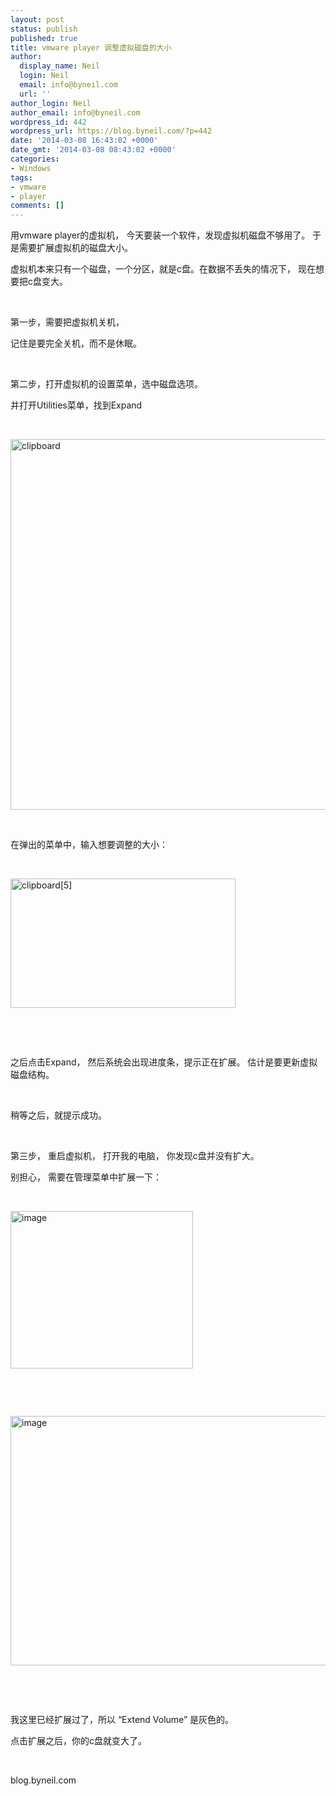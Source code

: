 ```yaml
---
layout: post
status: publish
published: true
title: vmware player 调整虚拟磁盘的大小
author:
  display_name: Neil
  login: Neil
  email: info@byneil.com
  url: ''
author_login: Neil
author_email: info@byneil.com
wordpress_id: 442
wordpress_url: https://blog.byneil.com/?p=442
date: '2014-03-08 16:43:02 +0000'
date_gmt: '2014-03-08 08:43:02 +0000'
categories:
- Windows
tags:
- vmware
- player
comments: []
---
```

<p>用vmware player的虚拟机， 今天要装一个软件，发现虚拟机磁盘不够用了。 于是需要扩展虚拟机的磁盘大小。</p>
<p>虚拟机本来只有一个磁盘，一个分区，就是c盘。在数据不丢失的情况下， 现在想要把c盘变大。</p>
<p>&nbsp;</p>
<p>第一步，需要把虚拟机关机，</p>
<p>记住是要完全关机，而不是休眠。</p>
<p>&nbsp;</p>
<p>第二步，打开虚拟机的设置菜单，选中磁盘选项。</p>
<p>并打开Utilities菜单，找到Expand</p>
<p>&nbsp;</p>
<p><a href="https://blog.byneil.com/wp-content/uploads/2014/03/clipboard.png"><img title="clipboard" style="border-top: 0px; border-right: 0px; border-bottom: 0px; border-left: 0px; display: inline" border="0" alt="clipboard" src="https://blog.byneil.com/wp-content/uploads/2014/03/clipboard_thumb.png" width="680" height="593"></a></p>
<p>&nbsp;</p>
<p>在弹出的菜单中，输入想要调整的大小：</p>
<p>&nbsp;</p>
<p><a href="https://blog.byneil.com/wp-content/uploads/2014/03/clipboard5.png"><img title="clipboard[5]" style="border-top: 0px; border-right: 0px; border-bottom: 0px; border-left: 0px; display: inline" border="0" alt="clipboard[5]" src="https://blog.byneil.com/wp-content/uploads/2014/03/clipboard5_thumb.png" width="360" height="207"></a></p>
<p>&nbsp;</p>
<p>&nbsp;</p>
<p>之后点击Expand， 然后系统会出现进度条，提示正在扩展。 估计是要更新虚拟磁盘结构。</p>
<p>&nbsp;</p>
<p>稍等之后，就提示成功。</p>
<p>&nbsp;</p>
<p>第三步， 重启虚拟机， 打开我的电脑， 你发现c盘并没有扩大。 </p>
<p>别担心， 需要在管理菜单中扩展一下：</p>
<p>&nbsp;</p>
<p><a href="https://blog.byneil.com/wp-content/uploads/2014/03/image13.png"><img title="image" style="border-top: 0px; border-right: 0px; border-bottom: 0px; border-left: 0px; display: inline" border="0" alt="image" src="https://blog.byneil.com/wp-content/uploads/2014/03/image_thumb13.png" width="292" height="252"></a> </p>
<p>&nbsp;</p>
<p>&nbsp;</p>
<p><a href="https://blog.byneil.com/wp-content/uploads/2014/03/image14.png"><img title="image" style="border-top: 0px; border-right: 0px; border-bottom: 0px; border-left: 0px; display: inline" border="0" alt="image" src="https://blog.byneil.com/wp-content/uploads/2014/03/image_thumb14.png" width="877" height="399"></a> </p>
<p>&nbsp;</p>
<p>&nbsp;</p>
<p>我这里已经扩展过了，所以 &ldquo;Extend Volume&rdquo; 是灰色的。&nbsp; </p>
<p>点击扩展之后，你的c盘就变大了。</p>
<p>&nbsp;</p>
<p>blog.byneil.com</p>

